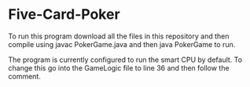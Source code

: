 # Five-Card-Poker

To run this program download all the files in this repository and then compile using javac PokerGame.java and then java PokerGame to run.

The program is currently configured to run the smart CPU by default. To change this go into the GameLogic file to line 36 and then follow the comment.
